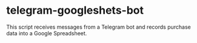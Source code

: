 # telegram-googleshets-bot
 This script receives messages from a Telegram bot and records purchase data into a Google Spreadsheet.
